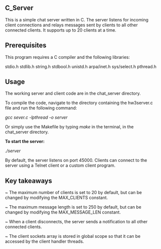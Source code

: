 
## C_Server

This is a simple chat server written in C. The server listens for incoming client connections and relays messages sent by clients to all other connected clients. It supports up to 20 clients at a time.

## Prerequisites

This program requires a C compiler and the following libraries:

stdio.h
stdlib.h
string.h
stdbool.h
unistd.h
arpa/inet.h
sys/select.h
pthread.h

## Usage

The working server and client code are in the chat_server directory.

To compile the code, navigate to the directory containing the hw3server.c file and run the following command:

*gcc sever.c -lpthread -o server*

Or simply use the Makefile by typing *make* in the terminal, in the chat_server directory.

**To start the server:**

*./server*

By default, the server listens on port 45000. Clients can connect to the server using a Telnet client or a custom client program.

## Key takeaways

~ The maximum number of clients is set to 20 by default, but can be changed by modifying the MAX_CLIENTS constant.

~ The maximum message length is set to 250 by default, but can be changed by modifying the MAX_MESSAGE_LEN constant.

~ When a client disconnects, the server sends a notification to all other connected clients.

~ The client sockets array is stored in global scope so that it can be accessed by the client handler threads.
